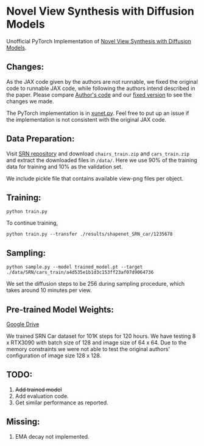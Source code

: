 # Novel View Synthesis with Diffusion Models

Unofficial PyTorch Implementation of [Novel View Synthesis with Diffusion Models](3d-diffusion.github.io).

## Changes:

As the JAX code given by the authors are not runnable, we fixed the original code to runnable JAX code, while following the authors intend described in the paper. Please compare [Author's code](original_code.py) and our [fixed version](original_code_fixed.py) to see the changes we made.

The PyTorch implementation is in [xunet.py](xunet.py). Feel free to put up an issue if the implementation is not consistent with the original JAX code. 

## Data Preparation:

Visit [SRN repository](https://github.com/vsitzmann/scene-representation-networks) and download `chairs_train.zip` and `cars_train.zip` and extract the downloaded files in `/data/`. Here we use 90% of the training data for training and 10% as the validation set.

We include pickle file that contains available view-png files per object. 

## Training:

```
python train.py
```

To continue training, 

```
python train.py --transfer ./results/shapenet_SRN_car/1235678
```

## Sampling:

```
python sample.py --model trained_model.pt --target ./data/SRN/cars_train/a4d535e1b1d3c153ff23af07d9064736
```

We set the diffusion steps to be 256 during sampling procedure, which takes around 10 minutes per view. 

## Pre-trained Model Weights:

[Google Drive](https://drive.google.com/file/d/1GarX4DA2FNPHeAUbzSkV1RuJC0Ci-SE5/view?usp=sharing)

We trained SRN Car dataset for 101K steps for 120 hours. We have testing 8 x RTX3090 with batch size of 128 and image size of 64 x 64. Due to the memory constraints we were not able to test the original authors' configuration of image size 128 x 128.


## TODO:
1. ~~Add trained model~~
2. Add evaluation code.
3. Get similar performance as reported.

## Missing:
1. EMA decay not implemented.
